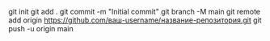 git init
git add .
git commit -m "Initial commit"
git branch -M main
git remote add origin https://github.com/ваш-username/название-репозитория.git
git push -u origin main
